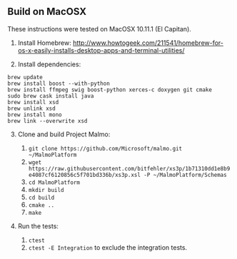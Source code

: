 
## Build on MacOSX ##

These instructions were tested on MacOSX 10.11.1 (El Capitan).

1. Install Homebrew: http://www.howtogeek.com/211541/homebrew-for-os-x-easily-installs-desktop-apps-and-terminal-utilities/

2. Install dependencies:

  ```
  brew update
  brew install boost --with-python
  brew install ffmpeg swig boost-python xerces-c doxygen git cmake
  sudo brew cask install java
  brew install xsd
  brew unlink xsd
  brew install mono
  brew link --overwrite xsd
  ```

3. Clone and build Project Malmo:
    1. `git clone https://github.com/Microsoft/malmo.git ~/MalmoPlatform`  
    2. `wget https://raw.githubusercontent.com/bitfehler/xs3p/1b71310dd1e8b9e4087cf6120856c5f701bd336b/xs3p.xsl -P ~/MalmoPlatform/Schemas`
    3. `cd MalmoPlatform`
    4. `mkdir build`
    5. `cd build`
    6. `cmake ..`
    7. `make`

4. Run the tests:
    1. `ctest`
    2. `ctest -E Integration` to exclude the integration tests.
